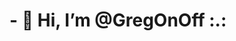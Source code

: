 # - 👋 Hi, I’m @GregOnOff :.:


<!---
GregOnOff/GregOnOff is a ✨ special ✨ repository because its `README.md` (this file) appears on your GitHub profile.
You can click the Preview link to take a look at your changes.
--->

